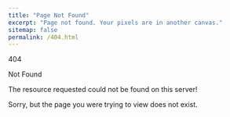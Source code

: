 ```yaml
---
title: "Page Not Found"
excerpt: "Page not found. Your pixels are in another canvas."
sitemap: false
permalink: /404.html
---
```


404 

Not Found

The resource requested could not be found on this server!

Sorry, but the page you were trying to view does not exist.